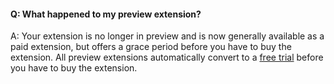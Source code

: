 #### Q: What happened to my preview extension?

A: Your extension is no longer in preview and 
is now generally available as a paid extension, 
but offers a grace period before you have to buy the extension. 
All preview extensions automatically convert to a 
[free trial](../organizations/billing/try-additional-features-vs.md) before you have to buy the extension.
